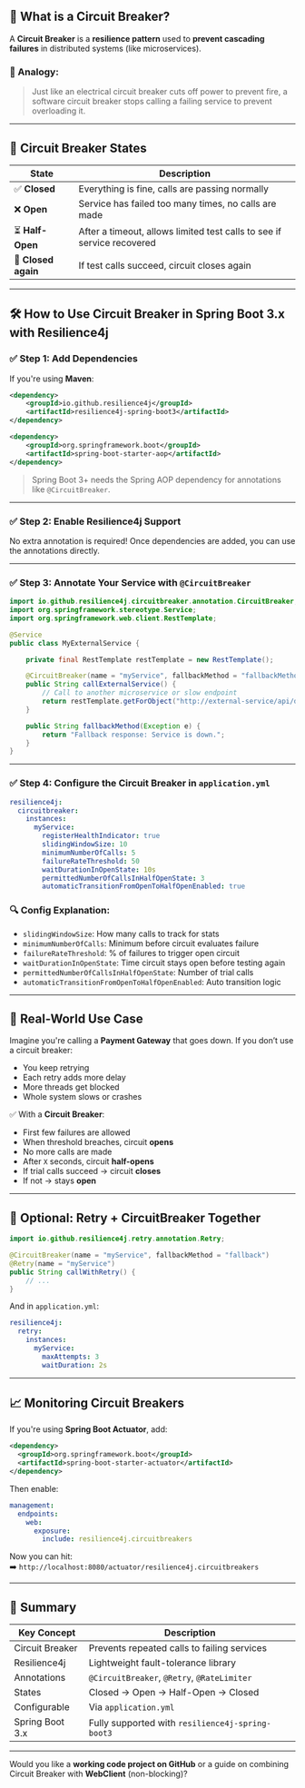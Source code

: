 ## 🧠 **What is a Circuit Breaker?**

A **Circuit Breaker** is a **resilience pattern** used to **prevent cascading failures** in distributed systems (like microservices).

### 🔧 Analogy:
> Just like an electrical circuit breaker cuts off power to prevent fire, a software circuit breaker stops calling a failing service to prevent overloading it.

---

## 🚦 Circuit Breaker States

| State         | Description                                                                 |
|---------------|-----------------------------------------------------------------------------|
| ✅ **Closed**     | Everything is fine, calls are passing normally                           |
| ❌ **Open**       | Service has failed too many times, no calls are made                     |
| ⏳ **Half-Open**  | After a timeout, allows limited test calls to see if service recovered    |
| 🔁 **Closed again**| If test calls succeed, circuit closes again                             |

---

## 🛠️ How to Use Circuit Breaker in Spring Boot 3.x with Resilience4j

### ✅ Step 1: Add Dependencies

If you're using **Maven**:

```xml
<dependency>
    <groupId>io.github.resilience4j</groupId>
    <artifactId>resilience4j-spring-boot3</artifactId>
</dependency>

<dependency>
    <groupId>org.springframework.boot</groupId>
    <artifactId>spring-boot-starter-aop</artifactId>
</dependency>
```

> Spring Boot 3+ needs the Spring AOP dependency for annotations like `@CircuitBreaker`.

---

### ✅ Step 2: Enable Resilience4j Support

No extra annotation is required! Once dependencies are added, you can use the annotations directly.

---

### ✅ Step 3: Annotate Your Service with `@CircuitBreaker`

```java
import io.github.resilience4j.circuitbreaker.annotation.CircuitBreaker;
import org.springframework.stereotype.Service;
import org.springframework.web.client.RestTemplate;

@Service
public class MyExternalService {

    private final RestTemplate restTemplate = new RestTemplate();

    @CircuitBreaker(name = "myService", fallbackMethod = "fallbackMethod")
    public String callExternalService() {
        // Call to another microservice or slow endpoint
        return restTemplate.getForObject("http://external-service/api/data", String.class);
    }

    public String fallbackMethod(Exception e) {
        return "Fallback response: Service is down.";
    }
}
```

---

### ✅ Step 4: Configure the Circuit Breaker in `application.yml`

```yaml
resilience4j:
  circuitbreaker:
    instances:
      myService:
        registerHealthIndicator: true
        slidingWindowSize: 10
        minimumNumberOfCalls: 5
        failureRateThreshold: 50
        waitDurationInOpenState: 10s
        permittedNumberOfCallsInHalfOpenState: 3
        automaticTransitionFromOpenToHalfOpenEnabled: true
```

### 🔍 Config Explanation:
- `slidingWindowSize`: How many calls to track for stats
- `minimumNumberOfCalls`: Minimum before circuit evaluates failure
- `failureRateThreshold`: % of failures to trigger open circuit
- `waitDurationInOpenState`: Time circuit stays open before testing again
- `permittedNumberOfCallsInHalfOpenState`: Number of trial calls
- `automaticTransitionFromOpenToHalfOpenEnabled`: Auto transition logic

---

## 🎯 Real-World Use Case

Imagine you're calling a **Payment Gateway** that goes down. If you don’t use a circuit breaker:
- You keep retrying
- Each retry adds more delay
- More threads get blocked
- Whole system slows or crashes

✅ With a **Circuit Breaker**:
- First few failures are allowed
- When threshold breaches, circuit **opens**
- No more calls are made
- After `X` seconds, circuit **half-opens**
- If trial calls succeed → circuit **closes**
- If not → stays **open**

---

## 🔄 Optional: Retry + CircuitBreaker Together

```java
import io.github.resilience4j.retry.annotation.Retry;

@CircuitBreaker(name = "myService", fallbackMethod = "fallback")
@Retry(name = "myService")
public String callWithRetry() {
    // ...
}
```

And in `application.yml`:

```yaml
resilience4j:
  retry:
    instances:
      myService:
        maxAttempts: 3
        waitDuration: 2s
```

---

## 📈 Monitoring Circuit Breakers

If you're using **Spring Boot Actuator**, add:

```xml
<dependency>
  <groupId>org.springframework.boot</groupId>
  <artifactId>spring-boot-starter-actuator</artifactId>
</dependency>
```

Then enable:

```yaml
management:
  endpoints:
    web:
      exposure:
        include: resilience4j.circuitbreakers
```

Now you can hit:  
➡️ `http://localhost:8080/actuator/resilience4j.circuitbreakers`

---

## 📌 Summary

| Key Concept      | Description                                   |
|------------------|-----------------------------------------------|
| Circuit Breaker  | Prevents repeated calls to failing services   |
| Resilience4j     | Lightweight fault-tolerance library           |
| Annotations      | `@CircuitBreaker`, `@Retry`, `@RateLimiter`   |
| States           | Closed → Open → Half-Open → Closed            |
| Configurable     | Via `application.yml`                         |
| Spring Boot 3.x  | Fully supported with `resilience4j-spring-boot3` |

---

Would you like a **working code project on GitHub** or a guide on combining Circuit Breaker with **WebClient** (non-blocking)?